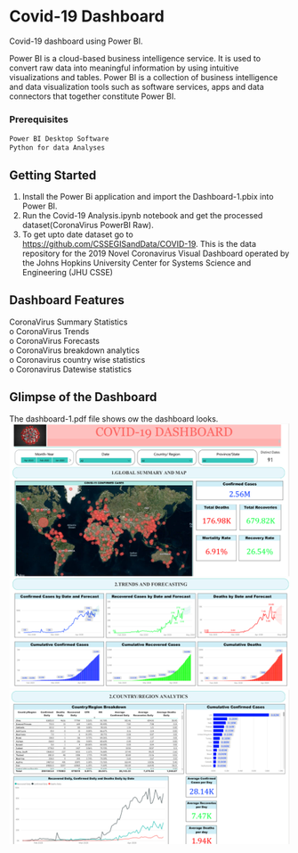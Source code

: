 # Covid-19 Dashboard

Covid-19 dashboard using Power BI.

Power BI is a cloud-based business intelligence service. It is used to convert raw data into meaningful information by using intuitive visualizations and tables. Power BI is a collection of business intelligence and data visualization tools such as software services, apps and data connectors that together constitute Power BI.

### Prerequisites

```
Power BI Desktop Software
Python for data Analyses
```

## Getting Started

1. Install the Power Bi application and import the Dashboard-1.pbix into Power BI.
2. Run the Covid-19 Analysis.ipynb notebook and get the processed dataset(CoronaVirus PowerBI Raw).
3. To get upto date dataset go to https://github.com/CSSEGISandData/COVID-19. This is the data repository for the 2019 Novel Coronavirus Visual Dashboard operated by the Johns Hopkins University Center for Systems Science and Engineering (JHU CSSE)

## Dashboard Features

CoronaVirus Summary Statistics  
o CoronaVirus Trends  
o CoronaVirus Forecasts  
o CoronaVirus breakdown analytics  
o Coronavirus country wise statistics  
o Coronavirus Datewise statistics

## Glimpse of the Dashboard

The dashboard-1.pdf file shows ow the dashboard looks.  
![dashboard](/1.png)
![dashboard](/2.png)
![dashboard](/3.png)

